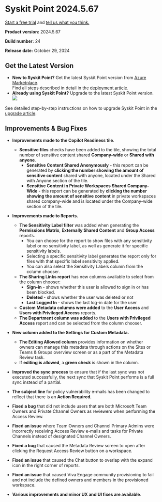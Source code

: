 ﻿---
description: This article lists improvements and bug fixes in Syskit Point version 2024.5.67
---

# Syskit Point 2024.5.67

[Start a free trial](https://www.syskit.com/products/point/free-trial/) and [tell us what you think.](https://www.syskit.com/company/contact-us/)

**Product version:** 2024.5.67

**Build number:** 24

**Release date:** October 29, 2024

## Get the Latest Version

* **New to Syskit Point?** Get the latest Syskit Point version from [Azure Marketplace](https://azuremarketplace.microsoft.com/en-us/marketplace/apps/syskitltd.syskit\_point).\
 Find all steps described in detail in the [deployment article](../../../set-up-point-enterprise/deployment/deploy-syskit-point.md).
* **Already using Syskit Point?** Upgrade to the latest Syskit Point version.\
 [![](https://aka.ms/deploytoazurebutton)](https://portal.azure.com/#create/Microsoft.Template/uri/https%3A%2F%2Fsyskitassetsstorage.blob.core.windows.net%2Fpoint%2FARMTemplates%2FPointUpdateDeploy%2FPointUpdateTemplate.json)

See detailed step-by-step instructions on how to upgrade Syskit Point in the [upgrade article](../../../set-up-point-enterprise/deployment/upgrade-syskit-point.md).


## Improvements & Bug Fixes

* **Improvements made to the Copilot Readiness tile.**
  * **Sensitive files** checks have been added to the tile, showing the total number of sensitive content shared **Company-wide** or **Shared with anyone**. 
    * **Sensitive Content Shared Anonymously** - this report can be generated by **clicking the number showing the amount of sensitive content** shared with anyone, located under the Shared with Anyone section of the tile.
    * **Sensitive Content in Private Workspaces Shared Company-Wide** - this report can be generated by **clicking the number showing the amount of sensitive content** in private workspaces shared company-wide and is located under the Company-wide section of the tile.

* **Improvements made to Reports.**
  * **The Sensitivity Label filter** was added when generating the **Permissions Matrix**, **Externally Shared Content** and **Group Access** reports.
    * You can choose for the report to show files with any sensitivity label or no sensitivity label, as well as generate it for specific sensitivity labels. 
    * Selecting a specific sensitivity label generates the report only for files with that specific label sensitivity applied.
    * You can also select the Sensitivity Labels column from the column chooser. 
  * **The Sharing Links report** has new columns available to select from the column chooser:
    * **Sign-in** - shows whether this user is allowed to sign in or has been blocked.
    * **Deleted** - shows whether the user was deleted or not
    * **Last Logged In** - shows the last log-in date for the user
  * **Custom Metadata columns were added** to the **User Access** and **Users with Privileged Access** reports.
  * **The Department column was added** to the **Users with Privileged Access** report and can be selected from the column chooser.

* **New column added to the Settings for Custom Metadata.**
  * **The Editing Allowed column** provides information on whether owners can manage this metadata through actions on the Sites or Teams & Groups overview screen or as a part of the Metadata Review task. 
  * If **editing is allowed**, a **green check** is shown in the column. 

* **Improved the sync process** to ensure that if the last sync was not executed successfully, the next sync that Syskit Point performs is a full sync instead of a partial.

* **The subject line** for policy vulnerability e-mails has been changed to reflect that there is an **Action Required**.

* **Fixed a bug** that did not include users that are both Microsoft Team Owners and Private Channel Owners as reviewers when performing the Access Review.

* **Fixed an issue** where Team Owners and Channel Primary Admins were incorrectly receiving Access Review e-mails and tasks for Private Channels instead of designated Channel Owners. 

* **Fixed a bug** that caused the Metadata Review screen to open after clicking the Request Access Review button on a workspace. 

* **Fixed an issue** that caused the Chat button to overlap with the expand icon in the right corner of reports.

* **Fixed an issue** that caused Viva Engage community provisioning to fail and not include the defined owners and members in the provisioned workspace. 

* **Various improvements and minor UX and UI fixes are available**.
